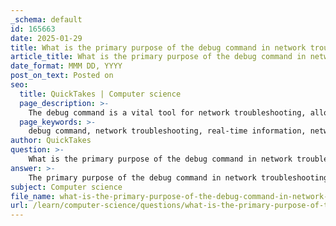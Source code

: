 ```yaml
---
_schema: default
id: 165663
date: 2025-01-29
title: What is the primary purpose of the debug command in network troubleshooting?
article_title: What is the primary purpose of the debug command in network troubleshooting?
date_format: MMM DD, YYYY
post_on_text: Posted on
seo:
  title: QuickTakes | Computer science
  page_description: >-
    The debug command is a vital tool for network troubleshooting, allowing administrators to view real-time operational details of network devices but must be used cautiously to prevent performance issues.
  page_keywords: >-
    debug command, network troubleshooting, real-time information, network administrators, device operation, protocols, diagnostics, system resources, performance impact, excessive debugging
author: QuickTakes
question: >-
    What is the primary purpose of the debug command in network troubleshooting?
answer: >-
    The primary purpose of the debug command in network troubleshooting is to allow network administrators to view real-time information about the operation of a device and its protocols. This command provides detailed insights into the processes, events, and mechanisms occurring within the network device, which can be invaluable for diagnosing specific issues.\n\nHowever, it is important to use the debug command with caution. The output generated can be extensive and may consume significant system resources, potentially impacting the device's performance. In some cases, excessive debugging can overwhelm the router, making it unable to perform its network functions effectively or even respond to commands to disable debugging.\n\nIn summary, while the debug command is a powerful tool for troubleshooting, it should be employed judiciously to avoid adverse effects on network performance.
subject: Computer science
file_name: what-is-the-primary-purpose-of-the-debug-command-in-network-troubleshooting.md
url: /learn/computer-science/questions/what-is-the-primary-purpose-of-the-debug-command-in-network-troubleshooting
---
```


&nbsp;